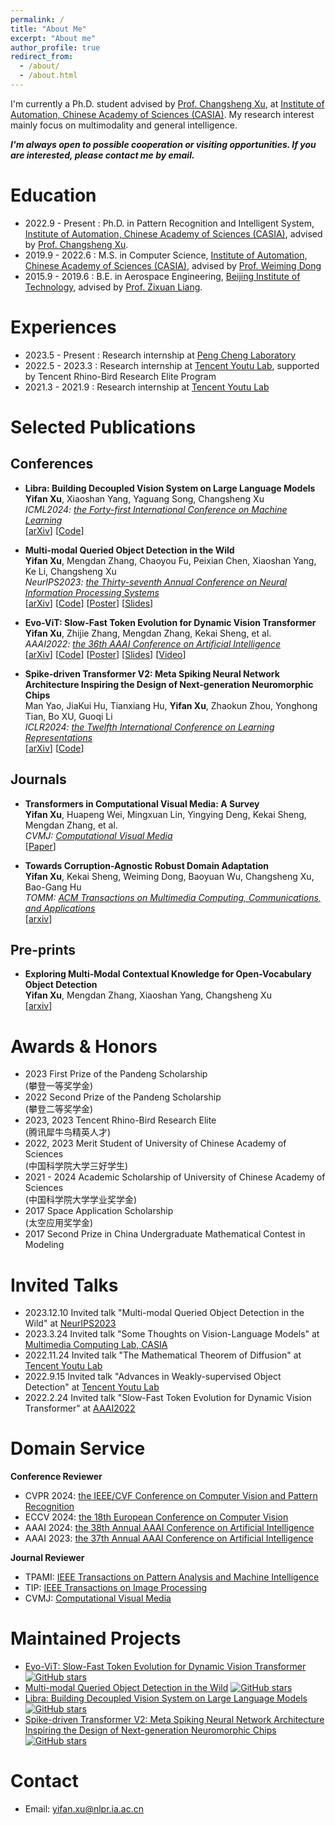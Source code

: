 ```yaml
---
permalink: /
title: "About Me"
excerpt: "About me"
author_profile: true
redirect_from: 
  - /about/
  - /about.html
---
```



<!-- I’m currently a Ph.D. student in Computer Science advised by [Prof. Jianbin Jiao](https://people.ucas.edu.cn/~jiaojianbin), at [Pattern Recognition and Intelligent System Development Laboratory](http://lamp.ucas.ac.cn/), [School of Emergency Management Science and Engineering, University of Chinese Academy of Sciences](https://emse.ucas.edu.cn/index.php/zh).  -->


I'm currently a Ph.D. student advised by [Prof. Changsheng Xu](http://scholar.google.com.sg/citations?user=hI9NRDkAAAAJ&hl=zh-CN), at [Institute of Automation, Chinese Academy of Sciences (CASIA)](http://english.ia.cas.cn). My research interest mainly focus on multimodality and general intelligence.

***I'm always open to possible cooperation or visiting opportunities. If you are interested, please contact me by email.***


Education
======
* 2022.9 - Present : Ph.D. in Pattern Recognition and Intelligent System, [Institute of Automation, Chinese Academy of Sciences (CASIA)](http://english.ia.cas.cn), advised by [Prof. Changsheng Xu](http://scholar.google.com.sg/citations?user=hI9NRDkAAAAJ&hl=en).
* 2019.9 - 2022.6 :  M.S. in Computer Science, [Institute of Automation, Chinese Academy of Sciences (CASIA)](http://english.ia.cas.cn), advised by [Prof. Weiming Dong](https://scholar.google.com/citations?user=WKGx4k8AAAAJ&hl=en)
* 2015.9 - 2019.6 : B.E. in Aerospace Engineering, [Beijing Institute of Technology](https://english.bit.edu.cn), advised by [Prof. Zixuan Liang](https://scholar.google.com/citations?user=0Cc5DyMAAAAJ&hl=en).


Experiences
======
* 2023.5 - Present : Research internship at [Peng Cheng Laboratory](http://www.ia.cas.cn/)
* 2022.5 - 2023.3 : Research internship at [Tencent Youtu Lab](https://github.com/TencentYoutuResearch), supported by Tencent Rhino-Bird Research Elite Program
* 2021.3 - 2021.9 : Research internship at [Tencent Youtu Lab](https://github.com/TencentYoutuResearch)


Selected Publications
======


## Conferences

* **Libra: Building Decoupled Vision System on Large Language Models**<br>
  **Yifan Xu**, Xiaoshan Yang, Yaguang Song, Changsheng Xu<br>
  *ICML2024: [the Forty-first International Conference on Machine Learning](https://icml.cc)*<br>
  [[arXiv](https://arxiv.org/pdf/2405.10140)] [[Code](https://github.com/YifanXu74/Libra)]

* **Multi-modal Queried Object Detection in the Wild**<br>
  **Yifan Xu**, Mengdan Zhang, Chaoyou Fu, Peixian Chen, Xiaoshan Yang, Ke Li, Changsheng Xu<br>
  *NeurIPS2023: [the Thirty-seventh Annual Conference on Neural Information Processing Systems](https://neurips.cc/Conferences/2023)*<br>
  [[arXiv](https://arxiv.org/pdf/2305.18980)] [[Code](https://github.com/YifanXu74/MQ-Det)] [[Poster](https://neurips.cc/media/PosterPDFs/NeurIPS%202023/70811.png?t=1697201421.7118683)] [[Slides](https://yifanxu74.github.io/files/mqdet-slides.pdf)]

* **Evo-ViT: Slow-Fast Token Evolution for Dynamic Vision Transformer**<br>
  **Yifan Xu**, Zhijie Zhang, Mengdan Zhang, Kekai Sheng, et al.<br>
  *AAAI2022: [the 36th AAAI Conference on Artificial Intelligence](https://aaai.org/conference/aaai/aaai-22/)*<br>
  [[arXiv](https://arxiv.org/pdf/2108.01390)] [[Code](https://github.com/YifanXu74/Evo-ViT)] [[Poster](https://yifanxu74.github.io/files/evo-vit-poster.pdf)] [[Slides](https://aaai-2022.virtualchair.net/poster_aaai1350)] [[Video](https://aaai-2022.virtualchair.net/poster_aaai1350)]


* **Spike-driven Transformer V2: Meta Spiking Neural Network Architecture Inspiring the Design of Next-generation Neuromorphic Chips**<br>
  Man Yao, JiaKui Hu, Tianxiang Hu, **Yifan Xu**, Zhaokun Zhou, Yonghong Tian, Bo XU, Guoqi Li<br>
  *ICLR2024: [the Twelfth International Conference on Learning Representations](https://iclr.cc)*<br>
  [[arXiv](https://arxiv.org/pdf/2404.03663)] [[Code](https://github.com/BICLab/Spike-Driven-Transformer-V2)]

## Journals

* **Transformers in Computational Visual Media: A Survey**<br>
  **Yifan Xu**, Huapeng Wei, Mingxuan Lin, Yingying Deng, Kekai Sheng, Mengdan Zhang, et al.<br>
  *CVMJ: [Computational Visual Media](https://link.springer.com/journal/41095)*<br>
  [[Paper](https://link.springer.com/article/10.1007/s41095-021-0247-3)]

* **Towards Corruption-Agnostic Robust Domain Adaptation**<br>
  **Yifan Xu**, Kekai Sheng, Weiming Dong, Baoyuan Wu, Changsheng Xu, Bao-Gang Hu<br>
  *TOMM: [ACM Transactions on Multimedia Computing, Communications, and Applications](https://dl.acm.org/journal/tomm)*<br>
  [[arxiv](https://arxiv.org/pdf/2104.10376)]

## Pre-prints

* **Exploring Multi-Modal Contextual Knowledge for Open-Vocabulary Object Detection**<br>
  **Yifan Xu**, Mengdan Zhang, Xiaoshan Yang, Changsheng Xu<br>
  [[arxiv](https://arxiv.org/pdf/2104.10376)]


Awards & Honors
======

* 2023 First Prize of the Pandeng Scholarship<br>
  (攀登一等奖学金)
* 2022 Second Prize of the Pandeng Scholarship<br>
  (攀登二等奖学金)
* 2023, 2023 Tencent Rhino-Bird Research Elite <br>
  (腾讯犀牛鸟精英人才)
* 2022, 2023 Merit Student of University of Chinese Academy of Sciences <br>
  (中国科学院大学三好学生)
* 2021 - 2024 Academic Scholarship of University of Chinese Academy of Sciences <br>
  (中国科学院大学学业奖学金)
* 2017 Space Application Scholarship <br>
  (太空应用奖学金)
* 2017 Second Prize in China Undergraduate Mathematical Contest in Modeling


Invited Talks
======
* 2023.12.10 Invited talk "Multi-modal Queried Object Detection in the Wild" at [NeurIPS2023](https://neurips.cc/Conferences/2023)<br>
* 2023.3.24 Invited talk "Some Thoughts on Vision-Language Models" at [Multimedia Computing Lab, CASIA](https://nlpr.ia.ac.cn/mmc/people.html)<br>
* 2022.11.24 Invited talk "The Mathematical Theorem of Diffusion" at [Tencent Youtu Lab](https://open.youtu.qq.com/#/open)<br>
* 2022.9.15 Invited talk "Advances in Weakly-supervised Object Detection" at [Tencent Youtu Lab](https://open.youtu.qq.com/#/open)<br>
* 2022.2.24  Invited talk "Slow-Fast Token Evolution for Dynamic Vision Transformer" at [AAAI2022](https://aaai.org/conference/aaai/aaai-22/)<br>


Domain Service
======
**Conference Reviewer**

* CVPR 2024: [the IEEE/CVF Conference on Computer Vision and Pattern Recognition](https://cvpr.thecvf.com)
* ECCV 2024: [the 18th European Conference on Computer Vision](https://eccv.ecva.net)
* AAAI 2024: [the 38th Annual AAAI Conference on Artificial Intelligence](https://aaai.org/aaai-conference/)
* AAAI 2023: [the 37th Annual AAAI Conference on Artificial Intelligence](https://aaai-23.aaai.org)

**Journal Reviewer**
* TPAMI: [IEEE Transactions on Pattern Analysis and Machine Intelligence](https://ieeexplore.ieee.org/xpl/RecentIssue.jsp?punumber=34)
* TIP: [IEEE Transactions on Image Processing](https://signalprocessingsociety.org/publications-resources/ieee-transactions-image-processing)
* CVMJ: [Computational Visual Media](https://link.springer.com/journal/41095)

Maintained Projects
======
* [Evo-ViT: Slow-Fast Token Evolution for Dynamic Vision Transformer](https://github.com/YifanXu74/Evo-ViT)  [![GitHub stars](https://img.shields.io/github/stars/YifanXu74/Evo-ViT)](https://github.com/YifanXu74/Evo-ViT/stargazers)
* [Multi-modal Queried Object Detection in the Wild](https://github.com/YifanXu74/MQ-Det)  [![GitHub stars](https://img.shields.io/github/stars/YifanXu74/MQ-Det)](https://github.com/YifanXu74/MQ-Det/stargazers)
* [Libra: Building Decoupled Vision System on Large Language Models](https://github.com/YifanXu74/Libra)  [![GitHub stars](https://img.shields.io/github/stars/YifanXu74/Libra)](https://github.com/YifanXu74/Libra/stargazers)
* [Spike-driven Transformer V2: Meta Spiking Neural Network Architecture Inspiring the Design of Next-generation Neuromorphic Chips](https://github.com/BICLab/Spike-Driven-Transformer-V2)  [![GitHub stars](https://img.shields.io/github/stars/BICLab/Spike-Driven-Transformer-V2)](https://github.com/BICLab/Spike-Driven-Transformer-V2/stargazers)


Contact
======
* Email: yifan.xu@nlpr.ia.ac.cn
